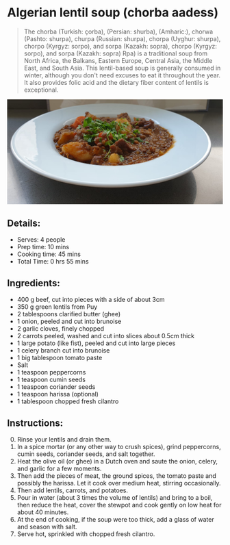 # Algerian lentil soup (chorba aadess)

> The chorba (Turkish: çorba), (Persian: shurba), (Amharic:), chorwa (Pashto: shurpa), churpa (Russian: shurpa), chorpa (Uyghur: shurpa), chorpo (Kyrgyz: sorpo), and sorpa (Kazakh: sopra), chorpo (Kyrgyz: sorpo), and sorpa (Kazakh: sopra) Rpa) is a traditional soup from North Africa, the Balkans, Eastern Europe, Central Asia, the Middle East, and South Asia. This lentil-based soup is generally consumed in winter, although you don't need excuses to eat it throughout the year. It also provides folic acid and the dietary fiber content of lentils is exceptional.

![Algerian lentil soup](https://github.com/anamorph/recettes/blob/master/photos/fr-soupe-aux-lentilles-algerienne-01.jpg?raw=true)

## Details:
* Serves: 4 people
* Prep time: 10 mins
* Cooking time: 45 mins
* Total Time: 0 hrs 55 mins

## Ingredients:
* 400 g beef, cut into pieces with a side of about 3cm
* 350 g green lentils from Puy
* 2 tablespoons clarified butter (ghee)
* 1 onion, peeled and cut into brunoise
* 2 garlic cloves, finely chopped
* 2 carrots peeled, washed and cut into slices about 0.5cm thick
* 1 large potato (like fist), peeled and cut into large pieces
* 1 celery branch cut into brunoise
* 1 big tablespoon tomato paste
* Salt
* 1 teaspoon peppercorns
* 1 teaspoon cumin seeds
* 1 teaspoon coriander seeds
* 1 teaspoon harissa (optional)
* 1 tablespoon chopped fresh cilantro

## Instructions:
0. Rinse your lentils and drain them.
1. In a spice mortar (or any other way to crush spices), grind peppercorns, cumin seeds, coriander seeds, and salt together.
2. Heat the olive oil (or ghee) in a Dutch oven and saute the onion, celery, and garlic for a few moments.
3. Then add the pieces of meat, the ground spices, the tomato paste and possibly the harissa. Let it cook over medium heat, stirring occasionally.
4. Then add lentils, carrots, and potatoes.
5. Pour in water (about 3 times the volume of lentils) and bring to a boil, then reduce the heat, cover the stewpot and cook gently on low heat for about 40 minutes.
6. At the end of cooking, if the soup were too thick, add a glass of water and season with salt.
7. Serve hot, sprinkled with chopped fresh cilantro.
